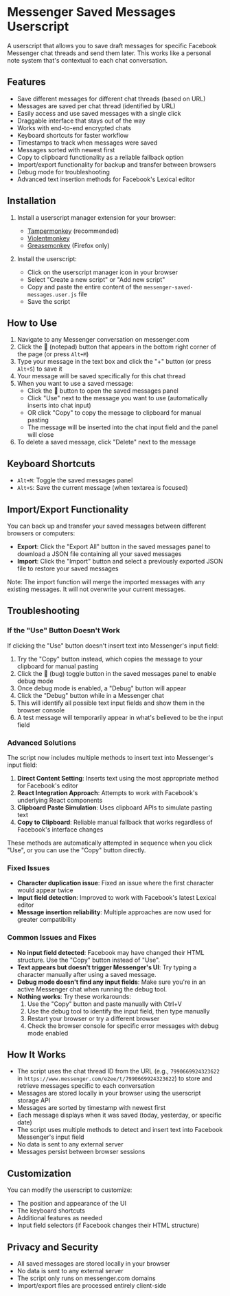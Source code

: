 # Messenger Saved Messages Userscript

A userscript that allows you to save draft messages for specific Facebook Messenger chat threads and send them later. This works like a personal note system that's contextual to each chat conversation.

## Features

- Save different messages for different chat threads (based on URL)
- Messages are saved per chat thread (identified by URL)
- Easily access and use saved messages with a single click
- Draggable interface that stays out of the way
- Works with end-to-end encrypted chats
- Keyboard shortcuts for faster workflow
- Timestamps to track when messages were saved
- Messages sorted with newest first
- Copy to clipboard functionality as a reliable fallback option
- Import/export functionality for backup and transfer between browsers
- Debug mode for troubleshooting
- Advanced text insertion methods for Facebook's Lexical editor

## Installation

1. Install a userscript manager extension for your browser:
   - [Tampermonkey](https://www.tampermonkey.net/) (recommended)
   - [Violentmonkey](https://violentmonkey.github.io/)
   - [Greasemonkey](https://www.greasespot.net/) (Firefox only)

2. Install the userscript:
   - Click on the userscript manager icon in your browser
   - Select "Create a new script" or "Add new script"
   - Copy and paste the entire content of the `messenger-saved-messages.user.js` file
   - Save the script

## How to Use

1. Navigate to any Messenger conversation on messenger.com
2. Click the 📝 (notepad) button that appears in the bottom right corner of the page (or press `Alt+M`)
3. Type your message in the text box and click the "+" button (or press `Alt+S`) to save it
4. Your message will be saved specifically for this chat thread
5. When you want to use a saved message:
   - Click the 📝 button to open the saved messages panel
   - Click "Use" next to the message you want to use (automatically inserts into chat input)
   - OR click "Copy" to copy the message to clipboard for manual pasting
   - The message will be inserted into the chat input field and the panel will close
6. To delete a saved message, click "Delete" next to the message

## Keyboard Shortcuts

- `Alt+M`: Toggle the saved messages panel
- `Alt+S`: Save the current message (when textarea is focused)

## Import/Export Functionality

You can back up and transfer your saved messages between different browsers or computers:

- **Export**: Click the "Export All" button in the saved messages panel to download a JSON file containing all your saved messages
- **Import**: Click the "Import" button and select a previously exported JSON file to restore your saved messages

Note: The import function will merge the imported messages with any existing messages. It will not overwrite your current messages.

## Troubleshooting

### If the "Use" Button Doesn't Work

If clicking the "Use" button doesn't insert text into Messenger's input field:

1. Try the "Copy" button instead, which copies the message to your clipboard for manual pasting
2. Click the 🐞 (bug) toggle button in the saved messages panel to enable debug mode
3. Once debug mode is enabled, a "Debug" button will appear
4. Click the "Debug" button while in a Messenger chat
5. This will identify all possible text input fields and show them in the browser console
6. A test message will temporarily appear in what's believed to be the input field

### Advanced Solutions

The script now includes multiple methods to insert text into Messenger's input field:

1. **Direct Content Setting**: Inserts text using the most appropriate method for Facebook's editor
2. **React Integration Approach**: Attempts to work with Facebook's underlying React components
3. **Clipboard Paste Simulation**: Uses clipboard APIs to simulate pasting text
4. **Copy to Clipboard**: Reliable manual fallback that works regardless of Facebook's interface changes

These methods are automatically attempted in sequence when you click "Use", or you can use the "Copy" button directly.

### Fixed Issues

- **Character duplication issue**: Fixed an issue where the first character would appear twice
- **Input field detection**: Improved to work with Facebook's latest Lexical editor
- **Message insertion reliability**: Multiple approaches are now used for greater compatibility

### Common Issues and Fixes

- **No input field detected**: Facebook may have changed their HTML structure. Use the "Copy" button instead of "Use".
- **Text appears but doesn't trigger Messenger's UI**: Try typing a character manually after using a saved message.
- **Debug mode doesn't find any input fields**: Make sure you're in an active Messenger chat when running the debug tool.
- **Nothing works**: Try these workarounds:
  1. Use the "Copy" button and paste manually with Ctrl+V
  2. Use the debug tool to identify the input field, then type manually
  3. Restart your browser or try a different browser
  4. Check the browser console for specific error messages with debug mode enabled

## How It Works

- The script uses the chat thread ID from the URL (e.g., `7990669924323622` in `https://www.messenger.com/e2ee/t/7990669924323622`) to store and retrieve messages specific to each conversation
- Messages are stored locally in your browser using the userscript storage API
- Messages are sorted by timestamp with newest first
- Each message displays when it was saved (today, yesterday, or specific date)
- The script uses multiple methods to detect and insert text into Facebook Messenger's input field
- No data is sent to any external server
- Messages persist between browser sessions

## Customization

You can modify the userscript to customize:
- The position and appearance of the UI
- The keyboard shortcuts
- Additional features as needed
- Input field selectors (if Facebook changes their HTML structure)

## Privacy and Security

- All saved messages are stored locally in your browser
- No data is sent to any external server
- The script only runs on messenger.com domains
- Import/export files are processed entirely client-side